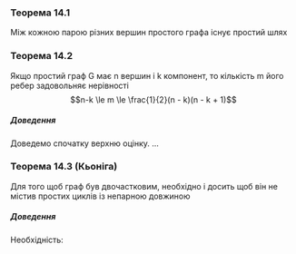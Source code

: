 ### Теорема 14.1
Між кожною парою різних вершин простого графа існує простий шлях

### Теорема 14.2
Якщо простий граф G має n вершин і k компонент, то кількість m його ребер задовольняє нерівності $$n-k \le m \le \frac{1}{2}(n - k)(n - k + 1)$$
##### Доведення
Доведемо спочатку верхню оцінку. ...

### Теорема 14.3 (Кьоніга)
Для того щоб граф був двочастковим, необхідно і досить щоб він не містив простих циклів із непарною довжиною

##### Доведення
Необхідність:
